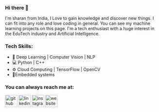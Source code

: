 ### Hi there 👋
I'm sharan from India, I Love to gain knowledge and discover new things. I can fit into any role and love coding in general. You can see my machine learning projects on this page. I'm a tech enthusiast with a huge interest in the EduTech industry and Artificial Intelligence. 

### Tech Skills: 
* 🧠 Deep Learning | Computer Vision | NLP
* 💻 Python | C++
* ⚙️ Cloud Computing | TensorFlow | OpenCV
* 🔌Embedded systems

### You can always reach me at:

[<img src='https://cdn.jsdelivr.net/npm/simple-icons@3.0.1/icons/github.svg' alt='github' height='40'>](https://github.com/nsharan2000)  [<img src='https://cdn.jsdelivr.net/npm/simple-icons@3.0.1/icons/linkedin.svg' alt='linkedin' height='40'>](https://www.linkedin.com/in/sharan-nagarajan-b4147a152/)  [<img src='https://cdn.jsdelivr.net/npm/simple-icons@3.0.1/icons/instagram.svg' alt='instagram' height='40'>](https://www.instagram.com/itzme_sharan_/)  [<img src='https://cdn.jsdelivr.net/npm/simple-icons@3.0.1/icons/icloud.svg' alt='website' height='40'>](sharan-nagarajan.com)  

<!--
**nsharan2000/nsharan2000** is a ✨ _special_ ✨ repository because its `README.md` (this file) appears on your GitHub profile.

Here are some ideas to get you started:

- 🔭 I’m currently working on ...
- 🌱 I’m currently learning ...
- 👯 I’m looking to collaborate on ...
- 🤔 I’m looking for help with ...
- 💬 Ask me about ...
- 📫 How to reach me: ...
- 😄 Pronouns: ...
- ⚡ Fun fact: ...
-->
